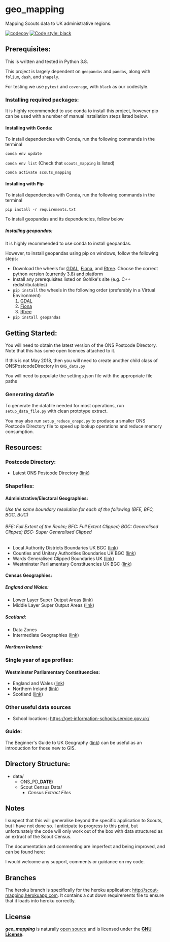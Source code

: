 # geo_mapping
Mapping Scouts data to UK administrative regions.

[![codecov](https://codecov.io/gh/the-scouts/geo_mapping/branch/master/graph/badge.svg)](https://codecov.io/gh/the-scouts/geo_mapping)
[![Code style: black](https://img.shields.io/badge/code%20style-black-000000.svg)](https://github.com/psf/black)

## Prerequisites:
This is written and tested in Python 3.8.

This project is largely dependent on `geopandas` and `pandas`, along with `folium`, `dash`, and `shapely`.

For testing we use `pytest` and `coverage`, with `black` as our codestyle.

### Installing required packages:
It is highly recommended to use conda to install this project, however pip can be used with a number of manual installation steps listed below.


#### Installing with Conda:
To install dependencies with Conda, run the following commands in the terminal

`conda env update`

`conda env list` (Check that `scouts_mapping` is listed)

`conda activate scouts_mapping`

#### Installing with Pip
To install dependencies with Conda, run the following commands in the terminal

`pip install -r requirements.txt`

To install geopandas and its dependencies, follow below

##### Installing geopandas:
It is highly recommended to use conda to install geopandas.

However, to install geopandas using pip on windows, follow the following steps:
* Download the wheels for [GDAL](http://www.lfd.uci.edu/~gohlke/pythonlibs/#gdal), [Fiona](http://www.lfd.uci.edu/~gohlke/pythonlibs/#fiona), and [Rtree](http://www.lfd.uci.edu/~gohlke/pythonlibs/#rtree). Choose the correct python version (currently 3.8) and platform
* Install any prerequisites listed on Gohlke's site (e.g. C++ redistributables)
* `pip install` the wheels in the following order (preferably in a Virtual Environment)
    1. [GDAL](http://www.lfd.uci.edu/~gohlke/pythonlibs/#gdal)
    2. [Fiona](http://www.lfd.uci.edu/~gohlke/pythonlibs/#fiona)
    3. [Rtree](http://www.lfd.uci.edu/~gohlke/pythonlibs/#rtree)
* `pip install geopandas`

## Getting Started:
You will need to obtain the latest version of the ONS Postcode Directory. Note
that this has some open licences attached to it.

If this is not May 2018, then you will need to create another child class of
ONSPostcodeDirectory in `ONS_data.py`

You will need to populate the settings.json file with the appropriate file paths

### Generating datafile
To generate the datafile needed for most operations, run `setup_data_file.py` with clean prototype extract.

You may also run `setup_reduce_onspd.py` to produce a smaller ONS Postcode Directory file to speed up lookup operations and reduce memory consumption. 

## Resources:
### Postcode Directory:
 * Latest ONS Postcode Directory ([link](https://geoportal.statistics.gov.uk/search?collection=Dataset&sort=-modified&tags=ons%20postcode%20directory))

### Shapefiles:
#### Administrative/Electoral Geographies:
_Use the same boundary resolution for each of the following (BFE, BFC, BGC, BUC)_
###### BFE: Full Extent of the Realm; BFC: Full Extent Clipped; BGC: Generalised Clipped; BSC: Super Generalised Clipped
 * Local Authority Districts Boundaries UK BGC ([link](https://geoportal.statistics.gov.uk/search?collection=Dataset&sort=-modified&tags=bdy_lad))
 * Counties and Unitary Authorities Boundaries UK BGC ([link](https://geoportal.statistics.gov.uk/search?collection=Dataset&sort=-modified&tags=BDY_CTYUA))
 * Wards Generalised Clipped Boundaries UK ([link](https://geoportal.statistics.gov.uk/search?collection=Dataset&sort=-modified&tags=BDY_WD))
 * Westminster Parliamentary Constituencies UK BGC ([link](https://geoportal.statistics.gov.uk/search?collection=Dataset&sort=-modified&tags=BDY_PCON))

#### Census Geographies:
##### England and Wales:
 * Lower Layer Super Output Areas ([link](https://geoportal.statistics.gov.uk/search?collection=Dataset&sort=-modified&tags=BDY_LSOA%2CDEC_2011))
 * Middle Layer Super Output Areas ([link](https://geoportal.statistics.gov.uk/search?collection=Dataset&sort=-modified&tags=BDY_MSOA))
##### Scotland:
 * Data Zones
 * Intermediate Geographies ([link](https://data.gov.uk/dataset/133d4983-c57d-4ded-bc59-390c962ea280/intermediate-zone-boundaries-2011))
##### Northern Ireland:

### Single year of age profiles:
#### Westminster Parliamentary Constituencies:
 * England and Wales ([link](https://www.ons.gov.uk/peoplepopulationandcommunity/populationandmigration/populationestimates/datasets/parliamentaryconstituencymidyearpopulationestimates))
 * Northern Ireland ([link](https://www.nisra.gov.uk/publications/2018-mid-year-population-estimates-northern-ireland))
 * Scotland ([link](https://www.nrscotland.gov.uk/statistics-and-data/statistics/statistics-by-theme/population/population-estimates/2011-based-special-area-population-estimates/ukpc-population-estimates))

### Other useful data sources
 * School locations: https://get-information-schools.service.gov.uk/

### Guide:
The Beginner's Guide to UK Geography ([link](https://geoportal.statistics.gov.uk/search?collection=Document&sort=name&tags=DOC_BGG)) can be useful as an introduction for those new to GIS.

## Directory Structure:
* data/
    * ONS_PD_**DATE**/
    * Scout Census Data/
        * _Census Extract Files_

## Notes
I suspect that this will generalise beyond the specific application to Scouts,
but I have not done so. I anticipate to progress to this point, but unfortunately
the code will only work out of the box with data structured as an extract of
the Scout Census.

The documentation and commenting are imperfect and being improved, and can be
found here:

I would welcome any support, comments or guidance on my code.

## Branches
The heroku branch is specifically for the heroku application: http://scout-mapping.herokuapp.com. It contains a cut down requirements file to ensure that it
loads into heroku correctly.

## License

***geo_mapping*** is naturally
[open source](https://github.com/the-scouts/geo_mapping) and is
licensed under the **[GNU License](https://choosealicense.com/licenses/gpl-3.0)**.
